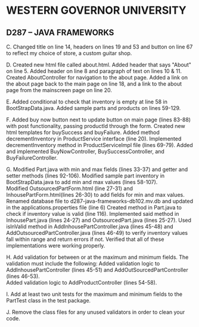 # WESTERN GOVERNOR UNIVERSITY 
## D287 – JAVA FRAMEWORKS
C.  Changed title on line 14, headers on lines 19 and 53 and button on line 67 to reflect my choice of store, a custom guitar shop.  

D.  Created new html file called about.html.  Added header that says "About" on line 5. Added header on line 8 and paragraph of text on lines 10 & 11. 
Created AboutController for navigation to the about page. 
Added a link on the about page back to the main page on line 18, and a link to the about page from the mainscreen page on line 20.

E.  Added conditional to check that inventory is empty at line 58 in BootStrapData.java.  Added sample parts and products on lines 59-129.

F.  Added buy now button next to update button on main page (lines 83-88) with post functionality, passing productId through the form.
    Created new html templates for buySuccess and buyFailure.  Added method decrementInventory in ProductService interface (line 20).
    Implemented decrementInventory method in ProductServiceImpl file (lines 69-79).
    Added and implemented BuyNowController, BuySuccessController, and BuyFailureController.

G.  Modified Part.java with min and max fields (lines 33-37) and getter and setter methods (lines 92-106).
    Modified sample part inventory in BootStrapData.java to add min and max values (lines 58-107).  
    Modified OutsourcedPartForm.html (line 27-31) and InhousePartForm.html(lines 26-30) to add fields for min and max values.
    Renamed database file to d287-java-frameworks-db102.mv.db and updated in the applications.properties file (line 6)
    Created method in Part.java to check if inventory value is valid (line 116).
    Implemented said method in InhousePart.java (lines 24-27) and OutsourcedPart.java (lines 25-27).
    Used isInValid method in AddInhousePartController.java (lines 45-48) and AddOutsourcedPartController.java (lines 46-49) to verify inventory values fall within range and return errors if not.
    Verified that all of these implementations were working properly.

H.  Add validation for between or at the maximum and minimum fields. The validation must include the following:
    Added validation logic to AddInhousePartController (lines 45-51) and AddOutSourcedPartController (lines 46-53).  
    Added validation logic to AddProductController (lines 54-58).

I.  Add at least two unit tests for the maximum and minimum fields to the PartTest class in the test package.

J.  Remove the class files for any unused validators in order to clean your code.
